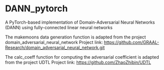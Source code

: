 # DANN_pytorch
A PyTorch-based implementation of Domain-Adversarial Neural Networks (DANN) using fully-connected linear neural networks

The makemoons data generation function is adapted from the project domain_adversarial_neural_network
Project link: https://github.com/GRAAL-Research/domain_adversarial_neural_network.git

The calc_coeff function for computing the adversarial coefficient is adapted from the project UDTL
Project link: https://github.com/ZhaoZhibin/UDTL
